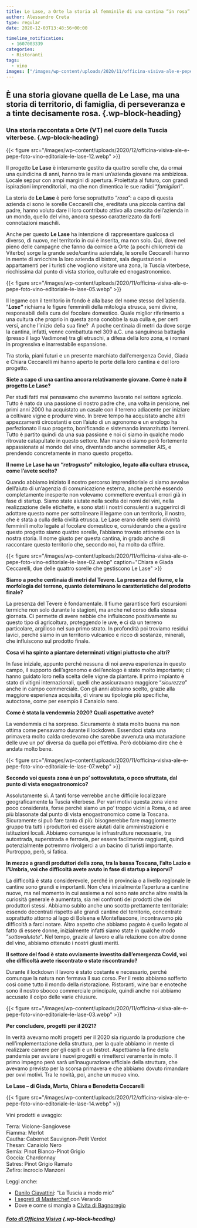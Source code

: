 ```yaml
---
title: Le Lase, a Orte la storia al femminile di una cantina “in rosa”
author: Alessandro Creta
type: regular
date: 2020-12-03T13:48:56+00:00

timeline_notification:
  - 1607003339
categories:
  - Ristoranti
tags:
  - vino
images: ["/images/wp-content/uploads/2020/11/officina-visiva-ale-e-pepe-foto-vino-editoriale-le-lase-01.webp"]
---
```

## **È una storia giovane quella de Le Lase, ma una storia di territorio, di famiglia, di perseveranza e a tinte decisamente rosa.**  {.wp-block-heading}

### **Una storia raccontata a Orte (VT) nel cuore della Tuscia viterbese.** {.wp-block-heading}


{{< figure src="/images/wp-content/uploads/2020/12/officina-visiva-ale-e-pepe-foto-vino-editoriale-le-lase-12.webp" >}}


Il progetto **Le Lase** è interamente gestito da quattro sorelle che, da ormai una quindicina di anni, hanno tra le mani un’azienda giovane ma ambiziosa. Locale seppur con ampi margini di apertura. Proiettata al futuro, con grandi ispirazioni imprenditoriali, ma che non dimentica le sue radici “_famigliari”_.&nbsp;

La storia de **Le Lase** è però forse soprattutto “_rosa_”: a capo di questa azienda ci sono le sorelle Ceccarelli che, ereditata una piccola cantina dal padre, hanno voluto dare il loro contributo attivo alla crescita dell’azienda in un mondo, quello del vino, ancora spesso caratterizzato da forti connotazioni maschili.&nbsp;

Anche per questo **Le Lase** ha intenzione di rappresentare qualcosa di diverso, di nuovo, nel territorio in cui è inserita, ma non solo. Qui, dove nel pieno delle campagne che fanno da cornice a Orte (a pochi chilometri da Viterbo) sorge la grande sede/cantina aziendale, le sorelle Ceccarelli hanno in mente di arricchire la loro azienda di bistrot, sala degustazioni e appartamenti per i turisti che vogliono visitare una zona, la Tuscia viterbese, ricchissima dal punto di vista storico, culturale ed enogastronomico.&nbsp;


{{< figure src="/images/wp-content/uploads/2020/11/officina-visiva-ale-e-pepe-foto-vino-editoriale-le-lase-05.webp" >}}


Il legame con il territorio in fondo è alla base del nome stesso dell’azienda. &#8220;**_Lase_&#8220;** richiama le figure femminili della mitologia etrusca, semi divine, responsabili della cura del focolare domestico. Quale miglior riferimento a una cultura che proprio in questa zona conobbe la sua culla e, per certi versi, anche l&#8217;inizio della sua fine?&nbsp; A poche centinaia di metri da dove sorge la cantina, infatti, venne combattuta nel 309 a.C. una sanguinosa battaglia (presso il lago Vadimone) tra gli etruschi, a difesa della loro zona, e i romani in progressiva e inarrestabile espansione.&nbsp;

Tra storia, piani futuri e un presente marchiato dall&#8217;emergenza Covid, Giada e Chiara Ceccarelli mi hanno aperto le porte della loro cantina e del loro progetto.

**Siete a capo di una cantina ancora relativamente giovane. Come è nato il progetto Le Lase?**

Per studi fatti mai pensavamo che avremmo lavorato nel settore agricolo. Tutto è nato da una passione di nostro padre che, una volta in pensione, nei primi anni 2000 ha acquistato un casale con il terreno adiacente per iniziare a coltivare vigne e produrre vino. In breve tempo ha acquistato anche altri appezzamenti circostanti e con l&#8217;aiuto di un agronomo e un enologo ha perfezionato il suo progetto, bonificando e sistemando innanzitutto i terreni. Tutto è partito quindi da una sua passione e noi ci siamo in qualche modo ritrovate catapultate in questo settore. Man mano ci siamo però fortemente appassionate al mondo del vino, diventando anche sommelier AIS, e prendendo concretamente in mano questo progetto.

**Il nome Le Lase ha un “_retrogusto_” mitologico, legato alla cultura etrusca, come l’avete scelto?**

Quando abbiamo iniziato il nostro percorso imprenditoriale ci siamo avvalse dell&#8217;aiuto di un&#8217;agenzia di comunicazione esterna, anche perché essendo completamente inesperte non volevamo commettere eventuali errori già in fase di startup. Siamo state aiutate nella scelta dei nomi dei vini, nella realizzazione delle etichette, e sono stati i nostri consulenti a suggerirci di adottare questo nome per sottolineare il legame con un territorio, il nostro, che è stata a culla della civiltà etrusca. Le Lase erano delle semi divinità femminili molto legate al focolare domestico e, considerando che a gestire questo progetto siamo quattro sorelle, l&#8217;abbiamo trovato attinente con la nostra storia. Il nome giusto per questa cantina, in grado anche di raccontare questo territorio che, secondo noi, ha molto da offrire.


{{< figure src="/images/wp-content/uploads/2020/11/officina-visiva-ale-e-pepe-foto-vino-editoriale-le-lase-02.webp" caption="Chiara e Giada Ceccarelli, due delle quattro sorelle che gestiscono Le Lase" >}}


**Siamo a poche centinaia di metri dal Tevere. La presenza del fiume, e la morfologia del terreno, quanto determinano le caratteristiche del prodotto finale?&nbsp;**

La presenza del Tevere è fondamentale. Il fiume garantisce forti escursioni termiche non solo durante le stagioni, ma anche nel corso della stessa giornata. Ci permette di avere nebbie che influiscono positivamente su questo tipo di agricoltura, proteggendo le uve, e ci dà un terreno particolare, argilloso nel suo primo strato. In profondità poi troviamo residui lavici, perché siamo in un territorio vulcanico e ricco di sostanze, minerali, che influiscono sul prodotto finale.&nbsp;

**Cosa vi ha spinto a piantare determinati vitigni piuttosto che altri?**

In fase iniziale, appunto perché nessuna di noi aveva esperienza in questo campo, il supporto dell&#8217;agronomo e dell&#8217;enologo è stato molto importante; ci hanno guidato loro nella scelta delle vigne da piantare. Il primo impianto è stato di vitigni internazionali, quelli che assicuravano maggiore &#8220;_sicurezza_&#8221; anche in campo commerciale. Con gli anni abbiamo scelto, grazie alla maggiore esperienza acquisita, di virare su tipologie più specifiche, autoctone, come per esempio il Canaiolo nero.

**Come è stata la vendemmia 2020? Quali aspettative avete?**

La vendemmia ci ha sorpreso. Sicuramente è stata molto buona ma non ottima come pensavamo durante il lockdown. Essendoci stata una primavera molto calda credevamo che sarebbe avvenuta una maturazione delle uve un po&#8217; diversa da quella poi effettiva. Però dobbiamo dire che è andata molto bene.


{{< figure src="/images/wp-content/uploads/2020/11/officina-visiva-ale-e-pepe-foto-vino-editoriale-le-lase-07.webp" >}}


**Secondo voi questa zona è un po’ sottovalutata, o poco sfruttata, dal punto di vista enogastronomico?**

Assolutamente sì. A tanti forse verrebbe anche difficile localizzare geograficamente la Tuscia viterbese. Per vari motivi questa zona viene poco considerata, forse perché siamo un po&#8217; troppo vicini a Roma, o ad aree più blasonate dal punto di vista enogastronomico come la Toscana. Sicuramente si può fare tanto di più: bisognerebbe fare maggiormente gruppo tra tutti i produttori ed essere aiutati dalle amministrazioni e istituzioni locali. Abbiamo comunque le infrastrutture necessarie, tra autostrada, superstrada e ferrovia, per essere facilmente raggiunti, quindi potenzialmente potremmo rivolgerci a un bacino di turisti importante. Purtroppo, però, si fatica.&nbsp;

**In mezzo a grandi produttori della zona, tra la bassa Toscana, l&#8217;alto Lazio e l&#8217;Umbria, voi che difficoltà avete avuto in fase di startup a imporvi?**

La difficoltà è stata considerevole, perché in provincia o a livello regionale le cantine sono grandi e importanti. Non c&#8217;era inizialmente l&#8217;apertura a cantine nuove, ma nel momento in cui assieme a noi sono nate anche altre realtà la curiosità generale è aumentata, sia nei confronti dei prodotti che dei produttori stessi. Abbiamo subìto anche uno scotto prettamente territoriale: essendo decentrati rispetto alle grandi cantine del territorio, concentrate soprattutto attorno al lago di Bolsena e Montefiascone, incontravamo più difficoltà a farci notare. Altro aspetto che abbiamo pagato è quello legato al fatto di essere donne, inizialmente infatti siamo state in qualche modo &#8220;_sottovalutate_&#8220;. Nel tempo, grazie al lavoro e alla relazione con altre donne del vino, abbiamo ottenuto i nostri giusti meriti.

**Il settore del food è stato ovviamente investito dall’emergenza Covid, voi che difficoltà avete riscontrato o state riscontrando?**

Durante il lockdown il lavoro è stato costante e necessario, perché comunque la natura non fermava il suo corso. Per il resto abbiamo sofferto così come tutto il mondo della ristorazione. Ristoranti, wine bar e enoteche sono il nostro sbocco commerciale principale, quindi anche noi abbiamo accusato il colpo delle varie chiusure.


{{< figure src="/images/wp-content/uploads/2020/11/officina-visiva-ale-e-pepe-foto-vino-editoriale-le-lase-03.webp" >}}


**Per concludere, progetti per il 2021?**

In verità avevamo molti progetti per il 2020 sia riguardo la produzione che nell&#8217;implementazione della struttura, per la quale abbiamo in mente di realizzare camere per gli ospiti e un bistrot. Aspettiamo la fine della pandemia per avviare i nuovi progetti e rimetterci veramente in moto. Il primo impegno però sarà un&#8217;inaugurazione ufficiale della struttura, che avevamo previsto per la scorsa primavera e che abbiamo dovuto rimandare per ovvi motivi. Tra le novità, poi, anche un nuovo vino.

**Le Lase &#8211; di Giada, Marta, Chiara e Benedetta Ceccarelli**


{{< figure src="/images/wp-content/uploads/2020/12/officina-visiva-ale-e-pepe-foto-vino-editoriale-le-lase-14.webp" >}}


Vini prodotti e uvaggio:

Terra: Violone-Sangiovese  
Fiamma: Merlot  
Cautha: Cabernet Sauvignon-Petit Verdot  
Thesan: Canaiolo Nero  
Semia: Pinot Bianco-Pinot Grigio  
Goccia: Chardonnay  
Satres: Pinot Grigio Ramato  
Zefiro: incrocio Manzoni

Leggi anche:

<ul class="wp-block-list">
  <li>
    <a rel="noreferrer noopener" href="https://aleepepe.com/2020/10/19/danilo-ciavattini-ristorante-menu/" target="_blank">Danilo Ciavattini</a>: &#8220;La Tuscia a modo mio&#8221;
  </li>
  <li>
    <a rel="noreferrer noopener" href="https://aleepepe.com/2020/09/07/segreti-masterchef-verando/" target="_blank">I segreti di Masterchef </a>con Verando
  </li>
  <li>
    Dove e come si mangia a <a rel="noreferrer noopener" href="https://aleepepe.com/2020/05/25/dove-si-mangia-civita-bagnoregio/" target="_blank">Civita di Bagnoregio </a>
  </li>
</ul>

##### <a href="https://www.officinavisiva.it/" target="_blank" rel="noreferrer noopener">Foto di Officina Visiva</a> {.wp-block-heading}